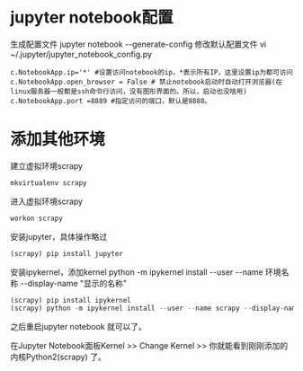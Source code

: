 # jupyter notebook配置
生成配置文件
jupyter notebook --generate-config
修改默认配置文件
vi ~/.jupyter/jupyter_notebook_config.py
```
c.NotebookApp.ip='*' #设置访问notebook的ip，*表示所有IP，这里设置ip为都可访问  
c.NotebookApp.open_browser = False # 禁止notebook启动时自动打开浏览器(在linux服务器一般都是ssh命令行访问，没有图形界面的。所以，启动也没啥用)  
c.NotebookApp.port =8889 #指定访问的端口，默认是8888。
```

# 添加其他环境
建立虚拟环境scrapy
```python
mkvirtualenv scrapy
```
进入虚拟环境scrapy
```python
workon scrapy
```
安装jupyter，具体操作略过
```python
(scrapy) pip install jupyter
```
安装ipykernel，添加kernel
python -m ipykernel install --user --name 环境名称 --display-name "显示的名称"

```python
(scrapy) pip install ipykernel
(scrapy) python -m ipykernel install --user --name scrapy --display-name "Python2(scrapy)"
```

之后重启jupyter notebook 就可以了。

在Jupyter Notebook面板Kernel >> Change Kernel >> 你就能看到刚刚添加的内核Python2(scrapy) 了。